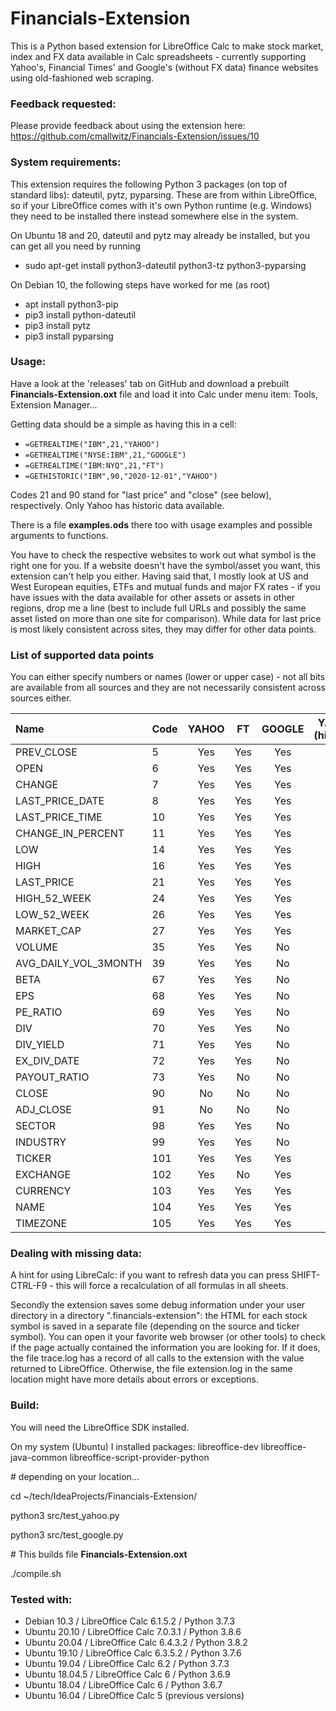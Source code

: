 # Financials-Extension

This is a Python based extension for LibreOffice Calc to make stock market, index and FX data available in Calc 
spreadsheets - currently supporting Yahoo's, Financial Times' and Google's (without FX data) finance websites 
using old-fashioned web scraping.

### Feedback requested:

Please provide feedback about using the extension here: https://github.com/cmallwitz/Financials-Extension/issues/10

### System requirements:

This extension requires the following Python 3 packages (on top of standard libs): dateutil, pytz, pyparsing. These are 
from within LibreOffice, so if your LibreOffice comes with it's own Python runtime (e.g. Windows) they need to be
installed there instead somewhere else in the system.  

On Ubuntu 18 and 20, dateutil and pytz may already be installed, but you can get all you need by running
- sudo apt-get install python3-dateutil python3-tz python3-pyparsing

On Debian 10, the following steps have worked for me (as root)
- apt install python3-pip
- pip3 install python-dateutil
- pip3 install pytz
- pip3 install pyparsing

### Usage:

Have a look at the 'releases' tab on GitHub and download a prebuilt **Financials-Extension.oxt** file and load it into Calc 
under menu item: Tools, Extension Manager...

Getting data should be a simple as having this in a cell: 
- `=GETREALTIME("IBM",21,"YAHOO")`
- `=GETREALTIME("NYSE:IBM",21,"GOOGLE")`
- `=GETREALTIME("IBM:NYQ",21,"FT")`
- `=GETHISTORIC("IBM",90,"2020-12-01","YAHOO")`

Codes 21 and 90 stand for "last price" and "close" (see below), respectively. 
Only Yahoo has historic data available.

There is a file **examples.ods** there too with usage examples and possible arguments to functions.

You have to check the respective websites to work out what symbol is the right one for you. If a website doesn't have 
the symbol/asset you want, this extension can't help you either. Having said that, I mostly look at US and West European 
equities, ETFs and mutual funds and major FX rates - if you have issues with the data available for other assets or 
assets in other regions, drop me a line (best to include full URLs and possibly the same asset listed on more than one 
site for comparison). While data for last price is most likely consistent across sites, they may differ for other data 
points.     

### List of supported data points

You can either specify numbers or names (lower or upper case) - not all bits are available from all sources and they are not necessarily consistent across sources either.

|Name|Code|YAHOO|FT|GOOGLE|YAHOO (historic)|
| :--- | :--- | :---: | :---: | :---: | :---: |
|PREV_CLOSE|5|Yes|Yes|Yes||
|OPEN|6|Yes|Yes|Yes|Yes|
|CHANGE|7|Yes|Yes|Yes||
|LAST_PRICE_DATE|8|Yes|Yes|Yes||
|LAST_PRICE_TIME|10|Yes|Yes|Yes||
|CHANGE_IN_PERCENT|11|Yes|Yes|Yes||
|LOW|14|Yes|Yes|Yes|Yes|
|HIGH|16|Yes|Yes|Yes|Yes|
|LAST_PRICE|21|Yes|Yes|Yes||
|HIGH_52_WEEK|24|Yes|Yes|Yes||
|LOW_52_WEEK|26|Yes|Yes|Yes||
|MARKET_CAP|27|Yes|Yes|Yes||
|VOLUME|35|Yes|Yes|No|Yes|
|AVG_DAILY_VOL_3MONTH|39|Yes|Yes|No||
|BETA|67|Yes|Yes|No||
|EPS|68|Yes|Yes|No||
|PE_RATIO|69|Yes|Yes|No||
|DIV|70|Yes|Yes|No||
|DIV_YIELD|71|Yes|Yes|No||
|EX_DIV_DATE|72|Yes|Yes|No||
|PAYOUT_RATIO|73|Yes|No|No||
|CLOSE|90|No|No|No|Yes|
|ADJ_CLOSE|91|No|No|No|Yes|
|SECTOR|98|Yes|Yes|No||
|INDUSTRY|99|Yes|Yes|No||
|TICKER|101|Yes|Yes|Yes||
|EXCHANGE|102|Yes|No|Yes||
|CURRENCY|103|Yes|Yes|Yes||
|NAME|104|Yes|Yes|Yes||
|TIMEZONE|105|Yes|Yes|Yes||

### Dealing with missing data:

A hint for using LibreCalc: if you want to refresh data you can press SHIFT-CTRL-F9 - this will force a 
recalculation of all formulas in all sheets. 

Secondly the extension saves some debug information under your user directory in a directory ".financials-extension": 
the HTML for each stock symbol is saved in a separate file (depending on the source and ticker symbol). You can open it 
your favorite web browser (or other tools) to check if the page actually contained the information you are looking for. 
If it does, the file trace.log has a record of all calls to the extension with the value returned to LibreOffice. 
Otherwise, the file extension.log in the same location might have more details about errors or exceptions.  

### Build:

You will need the LibreOffice SDK installed. 

On my system (Ubuntu) I installed packages: libreoffice-dev libreoffice-java-common libreoffice-script-provider-python

\# depending on your location...

cd ~/tech/IdeaProjects/Financials-Extension/

python3 src/test_yahoo.py

python3 src/test_google.py

\# This builds file **Financials-Extension.oxt**

./compile.sh

### Tested with:
- Debian 10.3  / LibreOffice Calc 6.1.5.2 / Python 3.7.3
- Ubuntu 20.10 / LibreOffice Calc 7.0.3.1 / Python 3.8.6
- Ubuntu 20.04 / LibreOffice Calc 6.4.3.2 / Python 3.8.2
- Ubuntu 19.10 / LibreOffice Calc 6.3.5.2 / Python 3.7.6
- Ubuntu 19.04 / LibreOffice Calc 6.2 / Python 3.7.3
- Ubuntu 18.04.5 / LibreOffice Calc 6 / Python 3.6.9
- Ubuntu 18.04 / LibreOffice Calc 6 / Python 3.6.7
- Ubuntu 16.04 / LibreOffice Calc 5 (previous versions)
